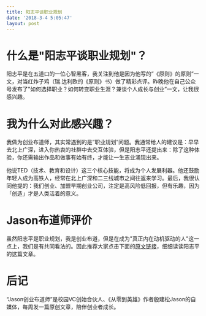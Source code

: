 ```yaml
---
title: 阳志平谈职业规划
date: '2018-3-4 5:05:47'
layout: post
---
```


# 什么是"阳志平谈职业规划"？

阳志平是在五道口的一位心智黑客，我关注到他是因为他写的”《原则》的原则”一文，对当红炸子鸡（瑞.达利欧的《原则》书）做了精彩点评。昨晚他在自己公众号发布了”如何选择职业？如何转变职业生涯？兼谈个人成长与创业”一文，让我很感兴趣。

# 我为什么对此感兴趣？

我做为创业布道师，其实常遇到的是”职业规划”问题。我通常给人的建议是：早早去北上广深，进入你热衷的社群中去交互体验，但是阳志平还提出来：除了这种体验，你还需输出作品和做事有始有终，才能让一生志业涌现出来。

他说TED（技术、教育和设计）这三个核心技能，将成为个人发展利器。他还鼓励年轻人成为高铁人，经常在北上广深和二三线城市之间往返来学习。最后，我很认同他提的：我们创业、加盟早期创业公司，注定是高风险低回报，但有乐趣，因为「创造」才是人类活着的意义。

# Jason布道师评价

虽然阳志平是职业规划，我是创业布道，但是在成为"真正内在动机驱动的人"这一点上，我们是有共同看法的。因此推荐大家点击下面的[原文链接](https://mp.weixin.qq.com/s/IAQ8ZNjF-vjaPWpGFopbKQ)，细细读读阳志平的这篇文章。

# 后记

“Jason创业布道师”是校园VC创始合伙人、《从零到英雄》作者殷建松Jason的自媒体，每周发一篇原创文章，陪伴创业者成长。
